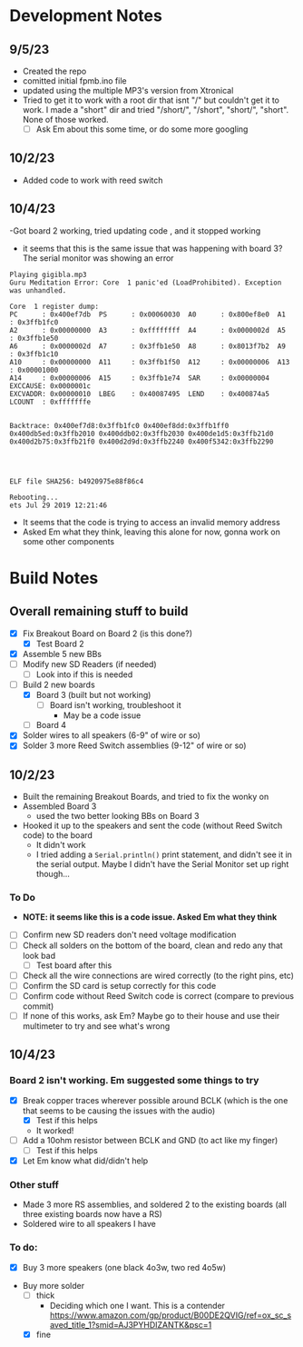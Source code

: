 # Development Notes

## 9/5/23

- Created the repo
- comitted initial fpmb.ino file
- updated using the multiple MP3's version from Xtronical
- Tried to get it to work with a root dir that isnt "/" but couldn't get it to work. I made a "short" dir and tried "/short/", "/short", "short/", "short". None of those worked.
  - [ ] Ask Em about this some time, or do some more googling

## 10/2/23

- Added code to work with reed switch

## 10/4/23

-Got board 2 working, tried updating code , and it stopped working

- it seems that this is the same issue that was happening with board 3? The serial monitor was showing an error

```
Playing gigibla.mp3
Guru Meditation Error: Core  1 panic'ed (LoadProhibited). Exception was unhandled.

Core  1 register dump:
PC      : 0x400ef7db  PS      : 0x00060030  A0      : 0x800ef8e0  A1      : 0x3ffb1fc0
A2      : 0x00000000  A3      : 0xffffffff  A4      : 0x0000002d  A5      : 0x3ffb1e50
A6      : 0x0000002d  A7      : 0x3ffb1e50  A8      : 0x8013f7b2  A9      : 0x3ffb1c10
A10     : 0x00000000  A11     : 0x3ffb1f50  A12     : 0x00000006  A13     : 0x00001000
A14     : 0x00000006  A15     : 0x3ffb1e74  SAR     : 0x00000004  EXCCAUSE: 0x0000001c
EXCVADDR: 0x00000010  LBEG    : 0x40087495  LEND    : 0x400874a5  LCOUNT  : 0xfffffffe


Backtrace: 0x400ef7d8:0x3ffb1fc0 0x400ef8dd:0x3ffb1ff0 0x400db5ed:0x3ffb2010 0x400ddb02:0x3ffb2030 0x400de1d5:0x3ffb21d0 0x400d2b75:0x3ffb21f0 0x400d2d9d:0x3ffb2240 0x400f5342:0x3ffb2290




ELF file SHA256: b4920975e88f86c4

Rebooting...
ets Jul 29 2019 12:21:46
```

- It seems that the code is trying to access an invalid memory address
- Asked Em what they think, leaving this alone for now, gonna work on some other components

# Build Notes

## Overall remaining stuff to build

- [x] Fix Breakout Board on Board 2 (is this done?)
  - [x] Test Board 2
- [x] Assemble 5 new BBs
- [ ] Modify new SD Readers (if needed)
  - [ ] Look into if this is needed
- [ ] Build 2 new boards
  - [x] Board 3 (built but not working)
    - [ ] Board isn't working, troubleshoot it
      - May be a code issue
  - [ ] Board 4
- [x] Solder wires to all speakers (6-9" of wire or so)
- [x] Solder 3 more Reed Switch assemblies (9-12" of wire or so)

## 10/2/23

- Built the remaining Breakout Boards, and tried to fix the wonky on
- Assembled Board 3
  - used the two better looking BBs on Board 3
- Hooked it up to the speakers and sent the code (without Reed Switch code) to the board
  - It didn't work
  - I tried adding a `Serial.println()` print statement, and didn't see it in the serial output. Maybe I didn't have the Serial Monitor set up right though...

### To Do

- **NOTE: it seems like this is a code issue. Asked Em what they think**
- [ ] Confirm new SD readers don't need voltage modification
- [ ] Check all solders on the bottom of the board, clean and redo any that look bad
  - [ ] Test board after this
- [ ] Check all the wire connections are wired correctly (to the right pins, etc)
- [ ] Confirm the SD card is setup correctly for this code
- [ ] Confirm code without Reed Switch code is correct (compare to previous commit)
- [ ] If none of this works, ask Em? Maybe go to their house and use their multimeter to try and see what's wrong

## 10/4/23

### Board 2 isn't working. Em suggested some things to try

- [x] Break copper traces wherever possible around BCLK (which is the one that seems to be causing the issues with the audio)
  - [x] Test if this helps
  - It worked!
- [ ] Add a 10ohm resistor between BCLK and GND (to act like my finger)
  - [ ] Test if this helps
- [x] Let Em know what did/didn't help

### Other stuff

- Made 3 more RS assemblies, and soldered 2 to the existing boards (all three existing boards now have a RS)
- Soldered wire to all speakers I have

### To do:

- [x] Buy 3 more speakers (one black 4o3w, two red 4o5w)
- Buy more solder
  - [ ] thick
    - Deciding which one I want. This is a contender https://www.amazon.com/gp/product/B00DE2QVIG/ref=ox_sc_saved_title_1?smid=AJ3PYHDIZANTK&psc=1
  - [x] fine
